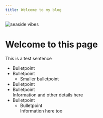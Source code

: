 ```yaml
---
title: Welcome to my blog
---
```


![seaside vibes](https://i.picsum.photos/id/16/2500/1667.jpg?hmac=uAkZwYc5phCRNFTrV_prJ_0rP0EdwJaZ4ctje2bY7aE)

# Welcome to this page

This is a test sentence 
- Bulletpoint
- Bulletpoint
  - Smaller bulletpoint
- Bulletpoint
- Bulletpoint  
  Information and other details here 
- Bulletpoint
  - Bulletpoint  
    Information here too
